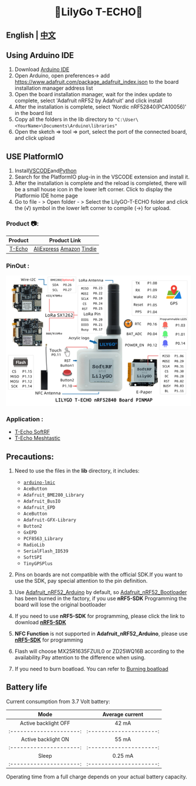 <h1 align = "center">🌟LilyGo T-ECHO🌟</h1>

## **English | [中文](docs/docs_cn.md)**

## Using Arduino IDE
1. Download [Arduino IDE](https://www.arduino.cc/en/software)
2. Open Arduino, open preferences-> add https://www.adafruit.com/package_adafruit_index.json to the board installation manager address list
3. Open the board installation manager, wait for the index update to complete, select 'Adafruit nRF52 by Adafruit' and click install
4. After the installation is complete, select 'Nordic nRF52840(PCA10056)' in the board list
5. Copy all the folders in the lib directory to `"C:\User\<YourName>\Documents\Arduino\libraries"`
6. Open the sketch => tool => port, select the port of the connected board, and click upload

## USE PlatformIO

1. Install[VSCODE](https://code.visualstudio.com/)and[Python](https://www.python.org/)
2. Search for the PlatformIO plug-in in the VSCODE extension and install it.
3. After the installation is complete and the reload is completed, there will be a small house icon in the lower left corner. Click to display the Platformio IDE home page
4. Go to file - > Open folder - > Select the LilyGO-T-ECHO folder and click the (√) symbol in the lower left corner to compile (→) for upload.



<h3 align = "left">Product 📷:</h3>

|  Product   |                                                                                                Product  Link                                                                                                 |
| :--------: | :----------------------------------------------------------------------------------------------------------------------------------------------------------------------------------------------------------: |
| [T-Echo]() | [AliExpress](https://pt.aliexpress.com/item/1005002842456390.html)  [Amazon](https://www.amazon.com/dp/B097T4QGCT?ref=myi_title_dp) [Tindie](https://www.tindie.com/products/lilygo/lilygo-t-echo-nrf52840/) |

<h3 align = "left">PinOut :</h3>

![](image/T-ECHO.jpg)


<h3 align = "left">Application :</h3>

- [T-Echo SoftRF](https://github.com/lyusupov/SoftRF/wiki/Badge-Edition)
- [T-Echo Meshtastic](https://github.com/meshtastic/Meshtastic-device/tree/v1.2.42.2759c8d)





## Precautions:
1. Need to use the files in the **lib** directory, it includes:
   - [`arduino-lmic`](https://github.com/mcci-catena/arduino-lmic)
   - `AceButton` 
   - `Adafruit_BME280_Library`   
   - `Adafruit_BusIO`        
   - `Adafruit_EPD`          
   - `AceButton` 
   - `Adafruit-GFX-Library`   
   - `Button2`        
   - `GxEPD`            
   - `PCF8563_Library `               
   - `RadioLib`     
   - `SerialFlash_ID539 `               
   - `SoftSPI`   
   - `TinyGPSPlus`

2. Pins on boards are not compatible with the official SDK.If you want to use the SDK, pay special attention to the pin definition.

3. Use [Adafruit_nRF52_Arduino](https://github.com/adafruit/Adafruit_nRF52_Arduino) by default, so [Adafruit_nRF52_Bootloader](https://github.com/adafruit/Adafruit_nRF52_Bootloader) has been burned in the factory, if you use **nRF5-SDK** Programming the board will lose the original bootloader

4. If you need to use **nRF5-SDK** for programming, please click the link to download [**nRF5-SDK**](https://www.nordicsemi.com/Software-and-Tools/Software/nRF5-SDK/Download)

5. **NFC Function** is not supported in **Adafruit_nRF52_Arduino**, please use [**nRF5-SDK**](https://www.nordicsemi.com/Software-and-Tools/Software/nRF5-SDK/Download) for programming
6. Flash will choose MX25R1635FZUIL0 or ZD25WQ16B according to the availability.Pay attention to the difference when using.
7. If you need to burn boatload. You can refer to [Burning boatload](bootloader/README.MD)


## Battery life
Current consumption from 3.7 Volt battery:

|  Mode                   |     Average current     |
| :---------------------: | :---------------------: |
| Active backlight OFF	  |         42 mA           |
| :---------------------: | :---------------------: |
| Active backlight ON	  |         55 mA           |
| :---------------------: | :---------------------: |
| 	       Sleep	        |         0.25 mA         |
| :---------------------: | :---------------------: |
	


Operating time from a full charge depends on your actual battery capacity.
